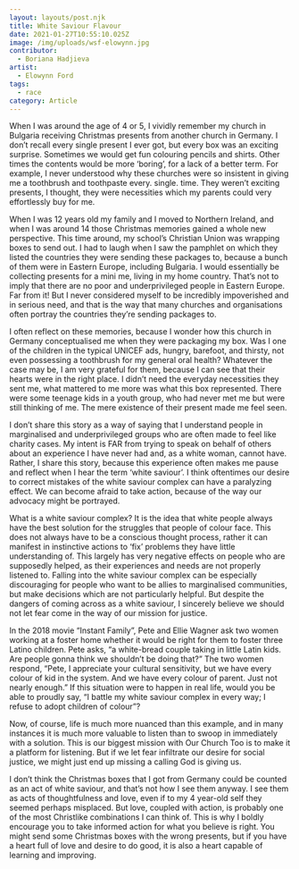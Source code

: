 ```yaml
---
layout: layouts/post.njk
title: White Saviour Flavour
date: 2021-01-27T10:55:10.025Z
image: /img/uploads/wsf-elowynn.jpg
contributor:
  - Boriana Hadjieva
artist:
  - Elowynn Ford
tags:
  - race
category: Article
---
```

When I was around the age of 4 or 5, I vividly remember my church in Bulgaria receiving Christmas presents from another church in Germany. I don’t recall every single present I ever got, but every box was an exciting surprise. Sometimes we would get fun colouring pencils and shirts. Other times the contents would be more ‘boring’, for a lack of a better term. For example, I never understood why these churches were so insistent in giving me a toothbrush and toothpaste every. single. time. They weren’t exciting presents, I thought, they were necessities which my parents could very effortlessly buy for me. 

When I was 12 years old my family and I moved to Northern Ireland, and when I was around 14 those Christmas memories gained a whole new perspective. This time around, my school’s Christian Union was wrapping boxes to send out. I had to laugh when I saw the pamphlet on which they listed the countries they were sending these packages to, because a bunch of them were in Eastern Europe, including Bulgaria. I would essentially be collecting presents for a mini me, living in my home country. That’s not to imply that there are no poor and underprivileged people in Eastern Europe. Far from it! But I never considered myself to be incredibly impoverished and in serious need, and that is the way that many churches and organisations often portray the countries they’re sending packages to. 

I often reflect on these memories, because I wonder how this church in Germany conceptualised me when they were packaging my box. Was I one of the children in the typical UNICEF ads, hungry, barefoot, and thirsty, not even possessing a toothbrush for my general oral health? Whatever the case may be, I am very grateful for them, because I can see that their hearts were in the right place. I didn’t need the everyday necessities they sent me, what mattered to me more was what this box represented. There were some teenage kids in a youth group, who had never met me but were still thinking of me. The mere existence of their present made me feel seen. 

I don’t share this story as a way of saying that I understand people in marginalised and underprivileged groups who are often made to feel like charity cases. My intent is FAR from trying to speak on behalf of others about an experience I have never had and, as a white woman, cannot have. Rather, I share this story, because this experience often makes me pause and reflect when I hear the term ‘white saviour’. I think oftentimes our desire to correct mistakes of the white saviour complex can have a paralyzing effect. We can become afraid to take action, because of the way our advocacy might be portrayed. 

What is a white saviour complex? It is the idea that white people always have the best solution for the struggles that people of colour face. This does not always have to be a conscious thought process, rather it can manifest in instinctive actions to ‘fix’ problems they have little understanding of. This largely has very negative effects on people who are supposedly helped, as their experiences and needs are not properly listened to. Falling into the white saviour complex can be especially discouraging for people who want to be allies to marginalised communities, but make decisions which are not particularly helpful. But despite the dangers of coming across as a white saviour, I sincerely believe we should not let fear come in the way of our mission for justice. 

In the 2018 movie “Instant Family”, Pete and Ellie Wagner ask two women working at a foster home whether it would be right for them to foster three Latino children. Pete asks, “a white-bread couple taking in little Latin kids. Are people gonna think we shouldn’t be doing that?” The two women respond, “Pete, I appreciate your cultural sensitivity, but we have every colour of kid in the system. And we have every colour of parent. Just not nearly enough.” If this situation were to happen in real life, would you be able to proudly say, “I battle my white saviour complex in every way; I refuse to adopt children of colour”? 

Now, of course, life is much more nuanced than this example, and in many instances it is much more valuable to listen than to swoop in immediately with a solution. This is our biggest mission with Our Church Too is to make it a platform for listening. But if we let fear infiltrate our desire for social justice, we might just end up missing a calling God is giving us. 

I don’t think the Christmas boxes that I got from Germany could be counted as an act of white saviour, and that’s not how I see them anyway. I see them as acts of thoughtfulness and love, even if to my 4 year-old self they seemed perhaps misplaced. But love, coupled with action, is probably one of the most Christlike combinations I can think of. This is why I boldly encourage you to take informed action for what you believe is right. You might send some Christmas boxes with the wrong presents, but if you have a heart full of love and desire to do good, it is also a heart capable of learning and improving.